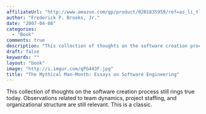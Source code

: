 ```yaml
---
affiliateUrl: "http://www.amazon.com/gp/product/0201835959/ref=as_li_tl?ie=UTF8&camp=1789&creative=390957&creativeASIN=0201835959&linkCode=as2&tag=jaktre-20&linkId=KOWSONNYG3ZFZ3YY"
author: "Frederick P. Brooks, Jr."
date: "2007-04-08"
categories:
  - "Book"
comments: true
description: "This collection of thoughts on the software creation process still rings true today.  Observations related to team dynamics, project staffing, and org"
draft: false
keywords: ""
layout: "book"
image: "http://i.imgur.com/qPG443F.jpg"
title: "The Mythical Man-Month: Essays on Software Engineering"
---
```


This collection of thoughts on the software creation process still rings true today.  Observations related to team dynamics, project staffing, and organizational structure are still relevant.  This is a classic.
